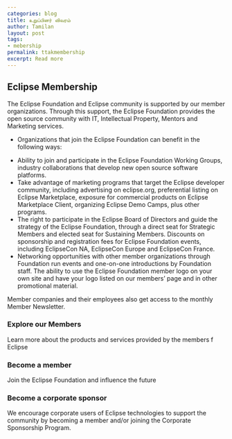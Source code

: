 ```yaml
---
categories: blog
title: உறுப்பினர் விவரம்
author: Tamilan
layout: post
tags: 
- mebership
permalink: ttakmembership
excerpt: Read more
---
```

## Eclipse Membership

The Eclipse Foundation and Eclipse community is supported by our member organizations. Through this support, the Eclipse Foundation provides the open source community with IT, Intellectual Property, Mentors and Marketing services.

- Organizations that join the Eclipse Foundation
can benefit in the following ways:

* Ability to join and participate in the Eclipse Foundation Working Groups, industry collaborations that develop new open source software platforms.
* Take advantage of marketing programs that target the Eclipse developer community, including advertising on eclipse.org, preferential listing on Eclipse Marketplace, exposure for commercial products on Eclipse Marketplace Client, organizing Eclipse Demo Camps, plus other programs.
* The right to participate in the Eclipse Board of Directors and guide the strategy of the Eclipse Foundation, through a direct seat for Strategic Members and elected seat for Sustaining Members.
Discounts on sponsorship and registration fees for Eclipse Foundation events, including EclipseCon NA, EclipseCon Europe and EclipseCon France.
* Networking opportunities with other member organizations through Foundation run events and one-on-one introductions by Foundation staff.
The ability to use the Eclipse Foundation member logo on your own site and have your logo listed on our members’ page and in other promotional material.

Member companies and their employees also get access to the monthly Member Newsletter.

### Explore our Members

Learn more about the products and services provided by the members f Eclipse

### Become a member

Join the Eclipse Foundation and influence the future

### Become a corporate sponsor

We encourage corporate users of Eclipse technologies to support the community by becoming a member and/or joining the Corporate Sponsorship Program.
